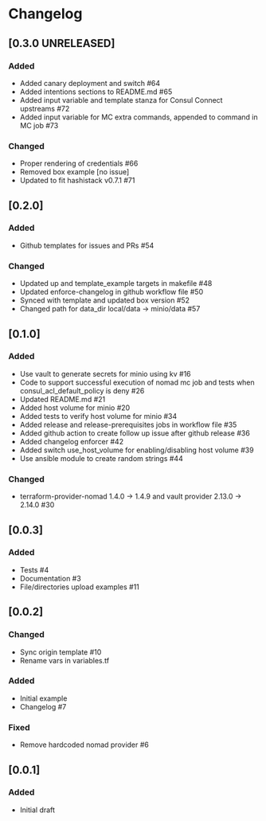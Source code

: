 # Changelog
## [0.3.0 UNRELEASED]

### Added

- Added canary deployment and switch #64
- Added intentions sections to README.md #65
- Added input variable and template stanza for Consul Connect upstreams #72
- Added input variable for MC extra commands, appended to command in MC job #73

### Changed

- Proper rendering of credentials #66
- Removed box example [no issue]
- Updated to fit hashistack v0.7.1 #71

## [0.2.0]

### Added

- Github templates for issues and PRs #54

### Changed

- Updated up and template_example targets in makefile #48
- Updated enforce-changelog in github workflow file #50
- Synced with template and updated box version #52
- Changed path for data_dir local/data -> minio/data #57

## [0.1.0]

### Added

- Use vault to generate secrets for minio using kv #16
- Code to support successful execution of nomad mc job and tests when consul_acl_default_policy is deny #26
- Updated README.md #21
- Added host volume for minio #20
- Added tests to verify host volume for minio #34
- Added release and release-prerequisites jobs in workflow file #35
- Added github action to create follow up issue after github release #36
- Added changelog enforcer #42
- Added switch use_host_volume for enabling/disabling host volume #39
- Use ansible module to create random strings #44

### Changed

- terraform-provider-nomad 1.4.0 -> 1.4.9 and vault provider 2.13.0 -> 2.14.0 #30

## [0.0.3]

### Added

- Tests #4
- Documentation #3
- File/directories upload examples #11

## [0.0.2]

### Changed

- Sync origin template #10
- Rename vars in variables.tf

### Added

- Initial example
- Changelog #7

### Fixed

- Remove hardcoded nomad provider #6

## [0.0.1]

### Added

- Initial draft
